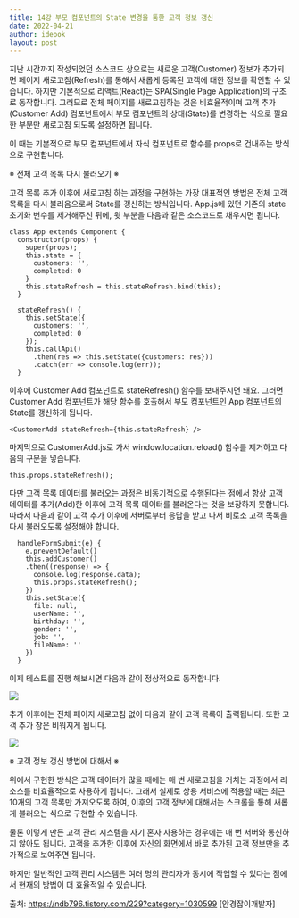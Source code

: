 ```yaml
---
title: 14강 부모 컴포넌트의 State 변경을 통한 고객 정보 갱신
date: 2022-04-21
author: ideook
layout: post
---
```


지난 시간까지 작성되었던 소스코드 상으로는 새로운 고객(Customer) 정보가 추가되면 페이지 새로고침(Refresh)를 통해서 새롭게 등록된 고객에 대한 정보를 확인할 수 있습니다. 하지만 기본적으로 리액트(React)는 SPA(Single Page Application)의 구조로 동작합니다. 그러므로 전체 페이지를 새로고침하는 것은 비효율적이며 고객 추가(Customer Add) 컴포넌트에서 부모 컴포넌트의 상태(State)를 변경하는 식으로 필요한 부분만 새로고침 되도록 설정하면 됩니다.

이 때는 기본적으로 부모 컴포넌트에서 자식 컴포넌트로 함수를 props로 건내주는 방식으로 구현합니다.

※ 전체 고객 목록 다시 불러오기 ※

고객 목록 추가 이후에 새로고침 하는 과정을 구현하는 가장 대표적인 방법은 전체 고객 목록을 다시 불러옴으로써 State를 갱신하는 방식입니다. App.js에 있던 기존의 state 초기화 변수를 제거해주신 뒤에, 윗 부분을 다음과 같은 소스코드로 채우시면 됩니다.

```
class App extends Component {
  constructor(props) {
    super(props);
    this.state = {
      customers: '',
      completed: 0
    }
    this.stateRefresh = this.stateRefresh.bind(this);
  }

  stateRefresh() {
    this.setState({
      customers: '',
      completed: 0
    });
    this.callApi()
      .then(res => this.setState({customers: res}))
      .catch(err => console.log(err));
  }
```

이후에 Customer Add 컴포넌트로 stateRefresh() 함수를 보내주시면 돼요. 그러면 Customer Add 컴포넌트가 해당 함수를 호출해서 부모 컴포넌트인 App 컴포넌트의 State를 갱신하게 됩니다.

```
<CustomerAdd stateRefresh={this.stateRefresh} />
```

마지막으로 CustomerAdd.js로 가서 window.location.reload() 함수를 제거하고 다음의 구문을 넣습니다.

```
this.props.stateRefresh();
```

다만 고객 목록 데이터를 불러오는 과정은 비동기적으로 수행된다는 점에서 항상 고객 데이터를 추가(Add)한 이후에 고객 목록 데이터를 불러온다는 것을 보장하지 못합니다. 따라서 다음과 같이 고객 추가 이후에 서버로부터 응답을 받고 나서 비로소 고객 목록을 다시 불러오도록 설정해야 합니다.

```
  handleFormSubmit(e) {
    e.preventDefault()
    this.addCustomer()
    .then((response) => {
      console.log(response.data);
      this.props.stateRefresh();
    })
    this.setState({
      file: null,
      userName: '',
      birthday: '',
      gender: '',
      job: '',
      fileName: ''
    })
  }
```

이제 테스트를 진행 해보시면 다음과 같이 정상적으로 동작합니다.

![](../../images/2022-04-21-11-47-19.png)

추가 이후에는 전체 페이지 새로고침 없이 다음과 같이 고객 목록이 출력됩니다. 또한 고객 추가 창은 비워지게 됩니다.

![](../../images/2022-04-21-11-47-22.png)

※ 고객 정보 갱신 방법에 대해서 ※

위에서 구현한 방식은 고객 데이터가 많을 때에는 매 번 새로고침을 거치는 과정에서 리소스를 비효율적으로 사용하게 됩니다. 그래서 실제로 상용 서비스에 적용할 때는 최근 10개의 고객 목록만 가져오도록 하여, 이후의 고객 정보에 대해서는 스크롤을 통해 새롭게 불러오는 식으로 구현할 수 있습니다.

물론 이렇게 만든 고객 관리 시스템을 자기 혼자 사용하는 경우에는 매 번 서버와 통신하지 않아도 됩니다. 고객을 추가한 이후에 자신의 화면에서 바로 추가된 고객 정보만을 추가적으로 보여주면 됩니다.

하지만 일반적인 고객 관리 시스템은 여러 명의 관리자가 동시에 작업할 수 있다는 점에서 현재의 방법이 더 효율적일 수 있습니다.

출처: https://ndb796.tistory.com/229?category=1030599 [안경잡이개발자]
